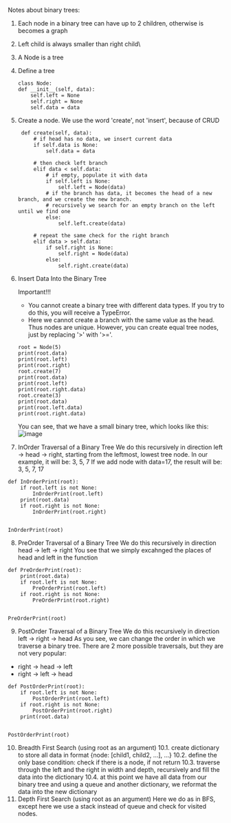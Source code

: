 Notes about binary trees:
1. Each node  in a binary tree can have up to 2 children, otherwise is becomes a graph
2. Left child is always smaller than right child\
3. A Node is a tree
4. Define a tree  
    ```
    class Node:
    def __init__(self, data):   
        self.left = None   
        self.right = None   
        self.data = data
    ```
5. Create a node. We use the word 'create', not 'insert', because of CRUD
   ```
    def create(self, data):
        # if head has no data, we insert current data
        if self.data is None:
            self.data = data

        # then check left branch
        elif data < self.data:
            # if empty, populate it with data
            if self.left is None:
                self.left = Node(data)
            # if the branch has data, it becomes the head of a new branch, and we create the new branch.
            # recursively we search for an empty branch on the left until we find one
            else:
                self.left.create(data)

        # repeat the same check for the right branch
        elif data > self.data:
            if self.right is None:
                self.right = Node(data)
            else:
                self.right.create(data)
   ```
   
6. Insert Data Into the Binary Tree
   
   Important!!!
    - You cannot create a binary tree with different data types. If you try to do this, you will receive a TypeError.
    - Here we cannot create a branch with the same value as the head. Thus nodes are unique. However, you can create equal tree nodes, just by replacing '>' with '>='. 
   ```
   root = Node(5)
   print(root.data)
   print(root.left)
   print(root.right)
   root.create(7)
   print(root.data)
   print(root.left)
   print(root.right.data)
   root.create(3)
   print(root.data)
   print(root.left.data)
   print(root.right.data)
    ```
   
   You can see, that we have a small binary tree, which looks like this:  
   ![image](https://github.com/xaoccc/python/assets/114498517/1a3561eb-5499-41e5-8958-b87ed34a730e)
   
7.  InOrder Traversal of a Binary Tree
We do this recursively in direction left -> head -> right, starting from the leftmost, lowest tree node. In our example, it will be: 3, 5, 7
If we add node with data=17, the result will be: 3, 5, 7, 17
```
def InOrderPrint(root):
    if root.left is not None:
        InOrderPrint(root.left)
    print(root.data)
    if root.right is not None:
        InOrderPrint(root.right)


InOrderPrint(root)
```
8. PreOrder Traversal of a Binary Tree
We do this recursively in direction head -> left -> right
You see that we simply excahnged the places of head and left in the function
```
def PreOrderPrint(root):
    print(root.data)
    if root.left is not None:
        PreOrderPrint(root.left)    
    if root.right is not None:
        PreOrderPrint(root.right)


PreOrderPrint(root)
```
9. PostOrder Traversal of a Binary Tree
We do this recursively in direction left -> right -> head
As you see, we can change the order in which we traverse a binary tree. There are 2 more possible traversals, but they are not very popular:
- right -> head -> left
- right -> left -> head
```
def PostOrderPrint(root):    
    if root.left is not None:
        PostOrderPrint(root.left)    
    if root.right is not None:
        PostOrderPrint(root.right)
    print(root.data)


PostOrderPrint(root)
```
10. Breadth First Search (using root as an argument)
10.1. create dictionary to store all data in format {node: [child1, child2, ...], ...}
10.2. define the only base condition: check if there is a node, if not return
10.3. traverse through the left and the right in width and depth, recursively and fill the data into the dictionary
10.4. at this point we have all data from our binary tree and using a queue and another dictionary, we reformat the data into the new dictionary
11. Depth First Search (using root as an argument)
Here we do as in BFS, except here we use a stack instead of queue and check for visited nodes.

 
   
       

